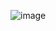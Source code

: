 ![image](https://user-images.githubusercontent.com/68486363/192463456-92b7a16c-accd-4954-8168-e771689e6a1e.png)




